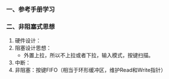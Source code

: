 ### 一、参考手册学习

### 二、非阻塞式思想

1. 硬件设计：
2. 阻塞设计思想：
   - 外置上拉，所以不上拉或者下拉，输入模式，按键扫描。 
3. 中断：
4.  非阻塞：按键FIFO（相当于环形缓冲区，维护Read和Write指针）

